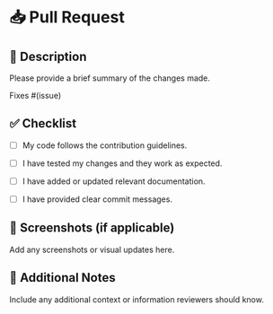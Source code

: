 # 📥 Pull Request

## 📝 Description

Please provide a brief summary of the changes made.

Fixes #(issue)

## ✅ Checklist

- [ ] My code follows the contribution guidelines.

- [ ] I have tested my changes and they work as expected.

- [ ] I have added or updated relevant documentation.

- [ ] I have provided clear commit messages.

## 📸 Screenshots (if applicable)

Add any screenshots or visual updates here.

## 💬 Additional Notes

Include any additional context or information reviewers should know.
